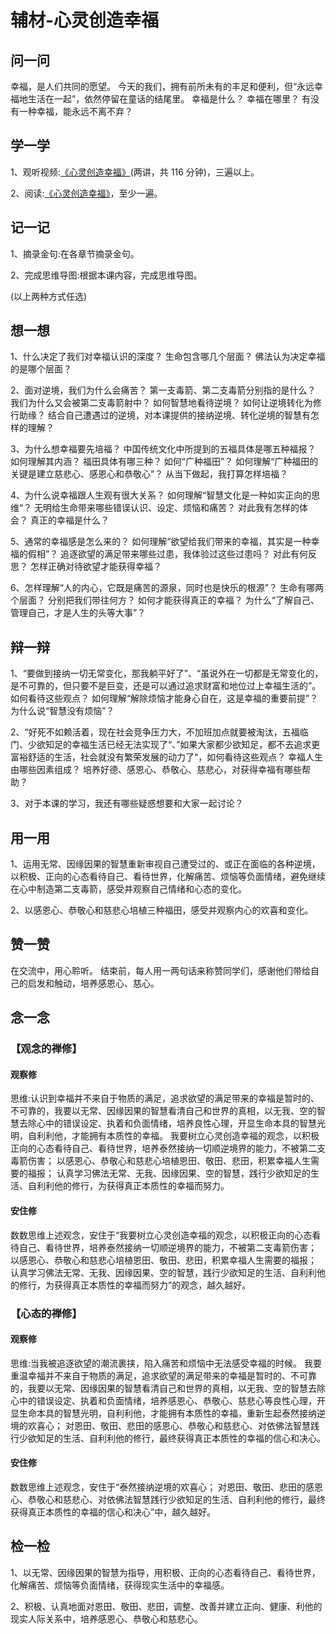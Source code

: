 # 辅材-心灵创造幸福

## 问一问

幸福，是人们共同的愿望。
今天的我们，拥有前所未有的丰足和便利，但“永远幸福地生活在一起”，依然停留在童话的结尾里。
幸福是什么？
幸福在哪里？
有没有一种幸福，能永远不离不弃？

## 学一学

1、观听视频:[《心灵创造幸福》](https://www.youtube.com/watch?v=K5UpTg3jqJs&list=PLFOtSydP54hcEDrmA3k1cyVRvMCKPjwEX)(两讲，共 116 分钟)，三遍以上。

2、阅读:[《心灵创造幸福》](.)，至少一遍。

## 记一记

1、摘录金句:在各章节摘录金句。

2、完成思维导图:根据本课内容，完成思维导图。

(以上两种方式任选)

## 想一想

1、什么决定了我们对幸福认识的深度？
生命包含哪几个层面？
佛法认为决定幸福的是哪个层面？

2、面对逆境，我们为什么会痛苦？
第一支毒箭、第二支毒箭分别指的是什么？
我们为什么又会被第二支毒箭射中？
如何智慧地看待逆境？
如何让逆境转化为修行助缘？
结合自己遭遇过的逆境，对本课提供的接纳逆境、转化逆境的智慧有怎样的理解？

3、为什么想幸福要先培福？
中国传统文化中所提到的五福具体是哪五种福报？
如何理解其内涵？
福田具体有哪三种？
如何“广种福田”？
如何理解“广种福田的关键是建立慈悲心、感恩心和恭敬心”？
从当下做起，我打算怎样培福？

4、为什么说幸福跟人生观有很大关系？
如何理解“智慧文化是一种如实正向的思维“？
无明给生命带来哪些错误认识、设定、烦恼和痛苦？
对此我有怎样的体会？
真正的幸福是什么？

5、通常的幸福感是怎么来的？
如何理解“欲望给我们带来的幸福，其实是一种幸福的假相”？
追逐欲望的满足带来哪些过患，我体验过这些过患吗？
对此有何反思？
怎样正确对待欲望才能获得幸福？

6、怎样理解“人的内心，它既是痛苦的源泉，同时也是快乐的根源”？
生命有哪两个层面？
分别把我们带往何方？
如何才能获得真正的幸福？
为什么“了解自己、管理自己，才是人生的头等大事”？

## 辩一辩

1、“要做到接纳一切无常变化，那我躺平好了”、“虽说外在一切都是无常变化的，是不可靠的，但只要不是巨变，还是可以通过追求财富和地位过上幸福生活的”。
如何看待这些观点？
如何理解“解除烦恼才能身心自在，这是幸福的重要前提”？
为什么说“智慧没有烦恼”？

2、“好死不如赖活着，现在社会竞争压力大，不加班加点就要被淘汰，五福临门、少欲知足的幸福生活已经无法实现了“、”如果大家都少欲知足，都不去追求更富裕舒适的生活，社会就没有繁荣发展的动力了“，如何看待这些观点？
幸福人生由哪些因素组成？
培养好德、感恩心、恭敬心、慈悲心，对获得幸福有哪些帮助？

3、对于本课的学习，我还有哪些疑惑想要和大家一起讨论？

## 用一用

1、运用无常、因缘因果的智慧重新审视自己遭受过的、或正在面临的各种逆境，以积极、正向的心态看待自己、看待世界，化解痛苦、烦恼等负面情绪，避免继续在心中制造第二支毒箭，感受并观察自己情绪和心态的变化。

2、以感恩心、恭敬心和慈悲心培植三种福田，感受并观察内心的欢喜和变化。

## 赞一赞

在交流中，用心聆听。
结束前，每人用一两句话来称赞同学们，感谢他们带给自己的启发和触动，培养感恩心、慈心。

## 念一念

### 【观念的禅修】

#### 观察修

思维:认识到幸福并不来自于物质的满足，追求欲望的满足带来的幸福是暂时的、不可靠的，我要以无常、因缘因果的智慧看清自己和世界的真相，以无我、空的智慧去除心中的错误设定、执着和负面情绪，培养良性心理，开显生命本具的智慧光明，自利利他，才能拥有本质性的幸福。
我要树立心灵创造幸福的观念，以积极正向的心态看待自己、看待世界，培养泰然接纳一切顺逆境界的能力，不被第二支毒箭伤害；
以感恩心、恭敬心和慈悲心培植恩田、敬田、悲田，积累幸福人生需要的福报；
认真学习佛法无常、无我、因缘因果、空的智慧，践行少欲知足的生活、自利利他的修行，为获得真正本质性的幸福而努力。

#### 安住修

数数思维上述观念，安住于“我要树立心灵创造幸福的观念，以积极正向的心态看待自己、看待世界，培养泰然接纳一切顺逆境界的能力，不被第二支毒箭伤害；
以感恩心、恭敬心和慈悲心培植恩田、敬田、悲田，积累幸福人生需要的福报；
认真学习佛法无常、无我、因缘因果、空的智慧，践行少欲知足的生活、自利利他的修行，为获得真正本质性的幸福而努力”的观念，越久越好。

### 【心态的禅修】

#### 观察修

思维:当我被追逐欲望的潮流裹挟，陷入痛苦和烦恼中无法感受幸福的时候。
我要重温幸福并不来自于物质的满足，追求欲望的满足带来的幸福是暂时的、不可靠的，我要以无常、因缘因果的智慧看清自己和世界的真相，以无我、空的智慧去除心中的错误设定、执着和负面情绪，培养感恩心、恭敬心、慈悲心等良性心理，开显生命本具的智慧光明，自利利他，才能拥有本质性的幸福，重新生起泰然接纳逆境的欢喜心；
对恩田、敬田、悲田的感恩心、恭敬心和慈悲心、对依佛法智慧践行少欲知足的生活、自利利他的修行，最终获得真正本质性的幸福的信心和决心。

#### 安住修

数数思维上述观念，安住于“泰然接纳逆境的欢喜心；
对恩田、敬田、悲田的感恩心、恭敬心和慈悲心、对依佛法智慧践行少欲知足的生活、自利利他的修行，最终获得真正本质性的幸福的信心和决心”中，越久越好。

## 检一检

1、以无常、因缘因果的智慧为指导，用积极、正向的心态看待自己、看待世界，化解痛苦、烦恼等负面情绪，获得现实生活中的幸福感。

2、积极、认真地面对恩田、敬田、悲田，调整、改善并建立正向、健康、利他的现实人际关系中，培养感恩心、恭敬心和慈悲心。

